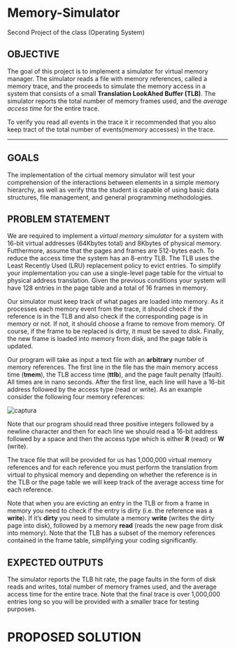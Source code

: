 # Memory-Simulator
Second Project of the class (Operating System)


## OBJECTIVE

The goal of this project is to implement a simulator for virtual memory manager. The simulator reads a file with memory references, called a memory trace, and the proceeds to simulate the memory access in a system that consists of a small **Translation LookAhed Buffer (TLB)**. The simulator reports the total number of memory frames used, and the *average access time* for the entire trace.

To verify you read all events in the trace it ir recommended that you also keep tract of the total number of events(memory accesses) in the trace.

---

## GOALS

The implementation of the cirtual memory simulator will test your comprehension of the interactions between elements in a simple memory hierarchy, as well as verify thta the student is capable of using basic data structures, file management, and general programming methodologies.

## PROBLEM STATEMENT

We are required to implement a *virtual memory simulator* for a system with 16-bit virtual addresses (64Kbytes total) and 8Kbytes of physical memory. Futthermore, assume that the pages and frames are 512-bytes each. To reduce the access time the system has an 8-entry
TLB. The TLB uses the Least Recently Used (LRU) replacement policy to evict entries. To
simplify your implementation you can use a single-level page table for the virtual to physical
address translation. Given the previous conditions your system will have 128 entries in the
page table and a total of 16 frames in memory.

Our simulator must keep track of what pages are loaded into memory. As it processes each
memory event from the trace, it should check if the reference is in the TLB and also check if
the corresponding page is in memory or not. If not, it should choose a frame to remove from
memory. Of course, if the frame to be replaced is dirty, it must be saved to disk. Finally, the
new frame is loaded into memory from disk, and the page table is updated.

Our program will take as input a text file with an **arbitrary** number of memory references.
The first line in the file has the main memory access time (**tmem**), the TLB access time (**ttlb**), and the page fault penalty (tfault). All times are in nano seconds. After the first line, each line will have a 16-bit address followed by the access type (read or write). As an example consider the following four memory references:

![captura](https://user-images.githubusercontent.com/15019106/47720961-b477b200-dc14-11e8-9851-51961227f93f.PNG)

Note that our program should read three positive integers followed by a newline character
and then for each line we should read a 16-bit address followed by a space and then the
access type which is either **R** (read) or **W** (write).

The trace file that will be provided for us has 1,000,000 virtual memory references and for
each reference you must perform the translation from virtual to physical memory and
depending on whether the reference is in the TLB or the page table we will keep track of the
average access time for each reference.

Note that when you are evicting an entry in the TLB or from a frame in memory you need to
check if the entry is dirty (i.e. the reference was a **write**). If it’s **dirty** you need to simulate a memory **write** (writes the dirty page into disk), followed by a memory **read** (reads the new page from disk into memory). Note that the TLB has a subset of the memory references contained in the frame table, simplifying your coding significantly.

## EXPECTED OUTPUTS

The simulator reports the TLB hit rate, the page faults in the form of disk reads and writes,
total number of memory frames used, and the average access time for the entire trace. Note
that the final trace is over 1,000,000 entries long so you will be provided with a smaller trace for testing purposes.

# PROPOSED SOLUTION
